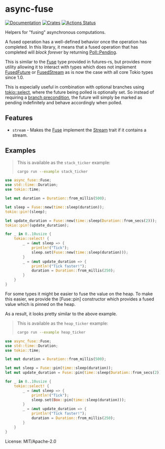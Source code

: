 # async-fuse

[![Documentation](https://docs.rs/async-fuse/badge.svg)](https://docs.rs/async-fuse)
[![Crates](https://img.shields.io/crates/v/async-fuse.svg)](https://crates.io/crates/async-fuse)
[![Actions Status](https://github.com/udoprog/async-fuse/workflows/Rust/badge.svg)](https://github.com/udoprog/async-fuse/actions)

Helpers for "fusing" asynchronous computations.

A fused operation has a well-defined behavior once the operation has
completed. In this library, it means that a fused operation that has
completed will *block forever* by returning [Poll::Pending].

This is similar to the [Fuse][futures-fs-fuse] type provided in futures-rs,
but provides more utility allowing it to interact with types which does not
implement [FusedFuture] or [FusedStream] as is now the case with all core
Tokio types since 1.0.

This is especially useful in combination with optional branches using
[tokio::select], where the future being polled is optionally set. So instead
of requiring a [branch precondition], the future will simply be marked as
pending indefinitely and behave accordingly when polled.

## Features

* `stream` - Makes the [Fuse] implement the [Stream] trait if it contains a
  stream.

## Examples

> This is available as the `stack_ticker` example:
> ```sh
> cargo run --example stack_ticker
> ```

```rust
use async_fuse::Fuse;
use std::time::Duration;
use tokio::time;

let mut duration = Duration::from_millis(500);

let sleep = Fuse::new(time::sleep(duration));
tokio::pin!(sleep);

let update_duration = Fuse::new(time::sleep(Duration::from_secs(2)));
tokio::pin!(update_duration);

for _ in 0..10usize {
    tokio::select! {
        _ = &mut sleep => {
            println!("Tick");
            sleep.set(Fuse::new(time::sleep(duration)));
        }
        _ = &mut update_duration => {
            println!("Tick faster!");
            duration = Duration::from_millis(250);
        }
    }
}
```

For some types it might be easier to fuse the value on the heap. To make
this easier, we provide the [Fuse::pin] constructor which provides a fused
value which is pinned on the heap.

As a result, it looks pretty similar to the above example.

> This is available as the `heap_ticker` example:
> ```sh
> cargo run --example heap_ticker
> ```

```rust
use async_fuse::Fuse;
use std::time::Duration;
use tokio::time;

let mut duration = Duration::from_millis(500);

let mut sleep = Fuse::pin(time::sleep(duration));
let mut update_duration = Fuse::pin(time::sleep(Duration::from_secs(2)));

for _ in 0..10usize {
    tokio::select! {
        _ = &mut sleep => {
            println!("Tick");
            sleep.set(Box::pin(time::sleep(duration)));
        }
        _ = &mut update_duration => {
            println!("Tick faster!");
            duration = Duration::from_millis(250);
        }
    }
}
```

[futures-fs-fuse]: https://docs.rs/futures/0/futures/future/struct.Fuse.html
[FusedFuture]: https://docs.rs/futures/0/futures/future/trait.FusedFuture.html
[FusedStream]: https://docs.rs/futures/0/futures/stream/trait.FusedStream.html
[Poll::Pending]: https://doc.rust-lang.org/std/task/enum.Poll.html#variant.Pending
[Stream]: https://docs.rs/futures-core/0/futures_core/stream/trait.Stream.html
[Fuse]: https://docs.rs/async-fuse/0/async_fuse/struct.Fuse.html
[branch precondition]: https://docs.rs/tokio/1.0.1/tokio/macro.select.html#avoid-racy-if-preconditions
[tokio::select]: https://docs.rs/tokio/1/tokio/macro.select.html

License: MIT/Apache-2.0
